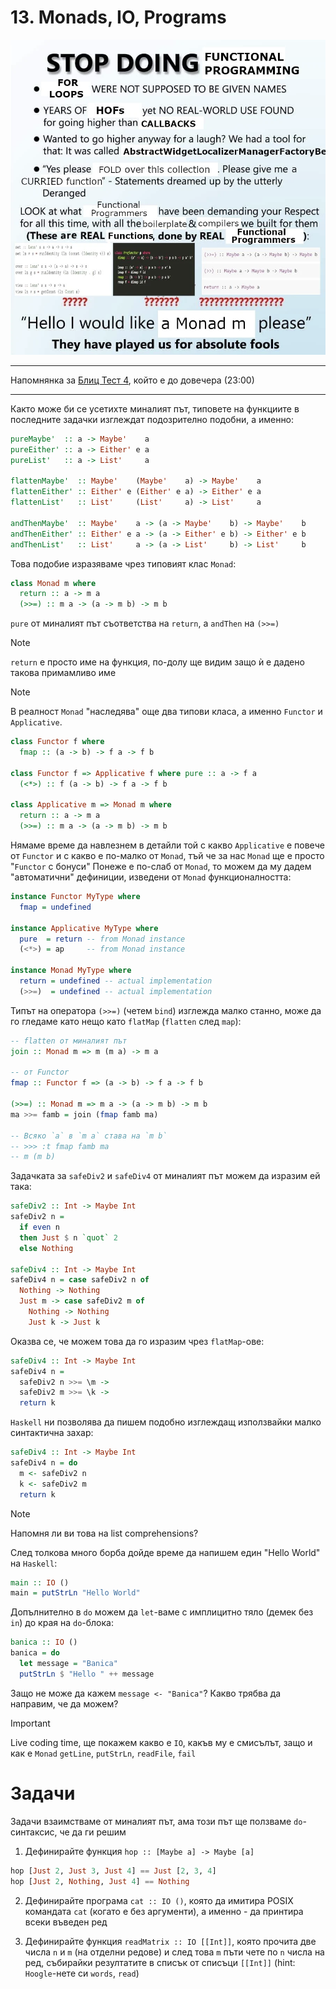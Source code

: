 # 13. Monads, IO, Programs

![Monad meme](../assets/13-haskell-monad.png)

---

Напомнянка за [Блиц Тест 4](https://learn.fmi.uni-sofia.bg/mod/quiz/view.php?id=287044), който е до довечера (23:00)

---

Както може би се усетихте миналият път, типовете на функциите в последните задачки изглеждат подозрително подобни, а именно:

```haskell
pureMaybe'  :: a -> Maybe'    a
pureEither' :: a -> Either' e a
pureList'   :: a -> List'     a

flattenMaybe'  :: Maybe'    (Maybe'    a) -> Maybe'    a
flattenEither' :: Either' e (Either' e a) -> Either' e a
flattenList'   :: List'     (List'     a) -> List'     a

andThenMaybe'  :: Maybe'    a -> (a -> Maybe'    b) -> Maybe'    b
andThenEither' :: Either' e a -> (a -> Either' e b) -> Either' e b
andThenList'   :: List'     a -> (a -> List'     b) -> List'     b
```

Това подобие изразяваме чрез типовият клас `Monad`:

```haskell
class Monad m where
  return :: a -> m a
  (>>=) :: m a -> (a -> m b) -> m b
```

`pure` от миналият път съответства на `return`, а `andThen` на `(>>=)`

> [!NOTE]
> `return` е просто име на функция, по-долу ще видим защо ѝ е дадено такова примамливо име

> [!NOTE]
> В реалност `Monad` "наследява" още два типови класа, а именно `Functor` и `Applicative`.
>
> ```haskell
> class Functor f where
>   fmap :: (a -> b) -> f a -> f b
>
> class Functor f => Applicative f where pure :: a -> f a
>   (<*>) :: f (a -> b) -> f a -> f b
>
> class Applicative m => Monad m where
>   return :: a -> m a
>   (>>=) :: m a -> (a -> m b) -> m b
> ```
> Нямаме време да навлезнем в детайли той с какво `Applicative` е повече от `Functor` и с какво е по-малко от `Monad`, тъй че за нас `Monad` ще е просто "`Functor` с бонуси"
> Понеже е по-слаб от `Monad`, то можем да му дадем "автоматични" дефиниции, изведени от `Monad` функционалността:
> ```haskell
> instance Functor MyType where
>   fmap = undefined
>
> instance Applicative MyType where
>   pure  = return -- from Monad instance
>   (<*>) = ap     -- from Monad instance
>
> instance Monad MyType where
>   return = undefined -- actual implementation
>   (>>=)  = undefined -- actual implementation
> ```

Типът на оператора `(>>=)` (четем `bind`) изглежда малко станно, може да го гледаме като нещо като `flatMap` (`flatten` след `map`):

```haskell
-- flatten от миналият път
join :: Monad m => m (m a) -> m a

-- от Functor
fmap :: Functor f => (a -> b) -> f a -> f b

(>>=) :: Monad m => m a -> (a -> m b) -> m b
ma >>= famb = join (fmap famb ma)

-- Всяко `a` в `m a` става на `m b`
-- >>> :t fmap famb ma
-- m (m b)
```

Задачката за `safeDiv2` и `safeDiv4` от миналият път можем да изразим ей така:

```haskell
safeDiv2 :: Int -> Maybe Int
safeDiv2 n =
  if even n
  then Just $ n `quot` 2
  else Nothing

safeDiv4 :: Int -> Maybe Int
safeDiv4 n = case safeDiv2 n of
  Nothing -> Nothing
  Just m -> case safeDiv2 m of
    Nothing -> Nothing
    Just k -> Just k
```

Оказва се, че можем това да го изразим чрез `flatMap`-ове:

```haskell
safeDiv4 :: Int -> Maybe Int
safeDiv4 n =
  safeDiv2 n >>= \m ->
  safeDiv2 m >>= \k ->
  return k
```

`Haskell` ни позволява да пишем подобно изглеждащ използвайки малко синтактична захар:

```haskell
safeDiv4 :: Int -> Maybe Int
safeDiv4 n = do
  m <- safeDiv2 n
  k <- safeDiv2 m
  return k
```

> [!NOTE]
> Напомня ли ви това на list comprehensions?

След толкова много борба дойде време да напишем един "Hello World" на `Haskell`:

```haskell
main :: IO ()
main = putStrLn "Hello World"
```


Допълнително в `do` можем да `let`-ваме с имплицитно тяло (демек без `in`) до края на `do`-блока:

```haskell
banica :: IO ()
banica = do
  let message = "Banica"
  putStrLn $ "Hello " ++ message
```

Защо не може да кажем `message <- "Banica"`? Какво трябва да направим, че да можем?

> [!IMPORTANT]
> Live coding time, ще покажем какво е `IO`, какъв му е смисълът, защо и как е `Monad`
> `getLine`, `putStrLn`, `readFile`, `fail`

# Задачи

Задачи взаимстваме от миналият път, ама този път ще ползваме `do`-синтаксис, че да ги решим

1. Дефинирайте функция `hop :: [Maybe a] -> Maybe [a]`

```haskell
hop [Just 2, Just 3, Just 4] == Just [2, 3, 4]
hop [Just 2, Nothing, Just 4] == Nothing
```

2. Дефинирайте програма `cat :: IO ()`, която да имитира POSIX командата `cat` (когато е без аргументи), а именно - да принтира всеки въведен ред

3. Дефинирайте функция `readMatrix :: IO [[Int]]`, която прочита две числа `n` и `m` (на отделни редове) и след това `m` пъти чете по `n` числа на ред, събирайки резултатите в списък от списъци `[[Int]]` (hint: `Hoogle`-нете си `words`, `read`)
